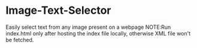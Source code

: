 # Image-Text-Selector
Easily select text from any image present on a webpage
NOTE:Run index.html only after hosting the index file locally, otherwise XML file won't be fetched.

